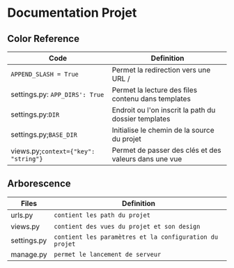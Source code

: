 
# Documentation Projet


## Color Reference

|      Code        |  Definition                                                               |
| ----------------- | ------------------------------------------------------------------ |
| `APPEND_SLASH = True` | Permet la redirection vers une URL /|
| settings.py: `APP_DIRS': True ` | Permet la lecture des files contenu dans templates |
| settings.py:`DIR` | Endroit ou l'on inscrit la path du dossier templates |
| settings.py;`BASE_DIR` | Initialise le chemin de la source du projet |
| views.py;`context={"key": "string"}` | Permet de passer des clés et des valeurs dans une vue |



## Arborescence

| Files             | Definition                                                                |
| ----------------- | ------------------------------------------------------------------ |
| urls.py | `contient les path du projet`|
| views.py | `contient des vues du projet et son design` |
| settings.py| `contient les paramètres et la configuration du projet` |
| manage.py | `permet le lancement de serveur` |

